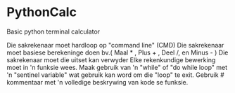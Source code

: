 # PythonCalc
Basic python terminal calculator

Die sakrekenaar moet hardloop op "command line" (CMD)
Die sakrekenaar moet basiese berekeninge doen bv.( Maal * , Plus + , Deel /, en Minus - )
Die sakrekenaar moet die uitset kan verwyder
Elke rekenkundige bewerking moet in 'n funksie wees.
Maak gebruik van 'n "while" of "do while loop" met 'n "sentinel variable" wat gebruik kan word om die "loop" te exit.
Gebruik # kommentaar met 'n volledige beskrywing van kode se funksie.
